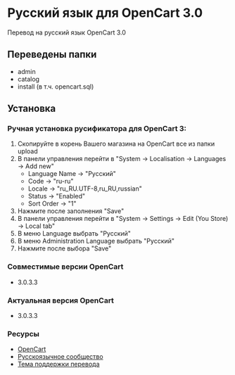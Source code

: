 # Русский язык для OpenCart 3.0
Перевод на русский язык OpenCart 3.0

## Переведены папки
* admin
* catalog
* install (в т.ч. opencart.sql)

## Установка
### Ручная установка русификатора для OpenCart 3:
1. Скопируйте в корень Вашего магазина на OpenCart все из папки upload
2. В панели управления перейти в "System -> Localisation -> Languages -> Add new"
    * Language Name -> "Русский"
    * Code -> "ru-ru"
    * Locale -> "ru_RU.UTF-8,ru_RU,russian"
    * Status -> "Enabled"
    * Sort Order -> "1"
3. Нажмите после заполнения "Save"
4. В панели управления перейти в "System -> Settings -> Edit (You Store) -> Local tab"
5. В меню Language выбрать "Русский"
6. В меню Administration Language выбрать "Русский"
7. Нажмите после выбора "Save"

### Совместимые версии OpenCart
* 3.0.3.3

### Актуальная версия OpenCart
* 3.0.3.3

### Ресурсы
* [OpenCart](https://opencart.com/)
* [Русскоязычное сообщество](https://forum.opencart.name/)
* [Тема поддержки перевода](https://forum.opencart.name/resources/Русский-язык-для-opencart-3-0.9/)